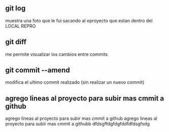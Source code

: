 ## git log
muestra una foto que le fui sacando al oproyecto que estan dentro del LOCAL REPRO

## git diff
me permite visualizar los cambios entre commits

## git commit --amend
modifica el ultimo commit realizado (sin realizar un nuevo commit)

## agrego lineas al proyecto para subir mas cmmit a github
agrego lineas al proyecto para subir mas cmmit a github
agrego lineas al proyecto para subir mas cmmit a githubb
dfdsgffdgfdgfddfdfdsgfsdg
